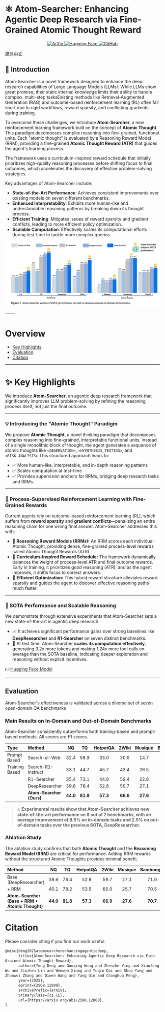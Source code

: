 # ⚛️ Atom-Searcher: Enhancing Agentic Deep Research via Fine-Grained Atomic Thought Reward

<p align="center">
<a href="https://arxiv.org/abs/2508.12800" target="_blank">
<img src="https://img.shields.io/badge/arXiv-2508.12800-b31b1b.svg?style=for-the-badge" alt="ArXiv">
</a>
<a href="https://huggingface.co/collections/ant-group/atom-searcher" target="_blank">
<img src="https://img.shields.io/badge/%F0%9F%A4%97%20Hugging%20Face-Models-yellow?style=for-the-badge" alt="Hugging Face">
</a>
<a href="https://github.com/antgroup/Research-Venus" target="_blank">
<img src="https://img.shields.io/badge/GitHub-Repo-blue?style=for-the-badge&logo=github" alt="GitHub">
</a>
</p>

[简体中文](README_CN.md)



## 📖 Introduction

Atom-Searcher is a novel framework designed to enhance the deep research capabilities of Large Language Models (LLMs). While LLMs show great promise, their static internal knowledge limits their ability to handle complex, multi-step tasksExisting methods like Retrieval-Augmented Generation (RAG) and outcome-based reinforcement learning (RL) often fall short due to rigid workflows, reward sparsity, and conflicting gradients during training.

To overcome these challenges, we introduce **Atom-Searcher**, a new reinforcement learning framework built on the concept of **Atomic Thought**. This paradigm decomposes complex reasoning into fine-grained, functional units. Each "atomic thought" is evaluated by a Reasoning Reward Model (RRM), providing a fine-grained **Atomic Thought Reward (ATR)** that guides the agent's learning process.

The framework uses a curriculum-inspired reward schedule that initially prioritizes high-quality reasoning processes before shifting focus to final outcomes, which accelerates the discovery of effective problem-solving strategies.

Key advantages of Atom-Searcher include:
* **State-of-the-Art Performance**: Achieves consistent improvements over existing models on seven different benchmarks.
* **Enhanced Interpretability**: Exhibits more human-like and understandable reasoning patterns by breaking down its thought process.
* **Efficient Training**: Mitigates issues of reward sparsity and gradient conflicts, leading to more efficient policy optimization.
* **Scalable Computation**: Effectively scales its computational efforts during test-time to tackle more complex queries.

<p align="center">
<img src="png/sota_results.png" alt="Atom-Searcher SOTA Performance"/>
</p>
-----

# Overview

  * [Key Highlights](https://www.google.com/search?q=%23key-highlights)
  * [Evaluation](https://www.google.com/search?q=%23evaluation)
  * [Citation](https://www.google.com/search?q=%23citation)

-----

# ✨ Key Highlights

We introduce **Atom-Searcher**, an agentic deep research framework that significantly improves LLM problem-solving by refining the reasoning process itself, not just the final outcome.

-----

### 💡 Introducing the "Atomic Thought" Paradigm

We propose **Atomic Thought**, a novel thinking paradigm that decomposes complex reasoning into fine-grained, interpretable functional units. Instead of a single monolithic block of thought, the agent generates a sequence of atomic thoughts like `<OBSERVATION>`, `<HYPOTHESIS_TESTING>`, and `<RISK_ANALYSIS>`  This structured approach leads to:

  - ✅ More human-like, interpretable, and in-depth reasoning patterns
  - ✅ Scales computation at test-time
  - ✅ Provides supervision anchors for RRMs, bridging deep research tasks and RRMs.


-----

### 🎯 Process-Supervised Reinforcement Learning with Fine-Grained Rewards

Current agents rely on outcome-based reinforcement learning (RL), which suffers from **reward sparsity** and **gradient conflicts**—penalizing an entire reasoning chain for one wrong final answer. Atom-Searcher addresses this with:

  - 🔹 **Reasoning Reward Models (RRMs):** An RRM scores each individual Atomic Thought, providing dense, fine-grained process-level rewards called Atomic Thought Rewards (ATR).
  - 🔹 **Curriculum-Inspired Reward Schedule:** The framework dynamically balances the weight of process-level ATR and final outcome rewards. Early in training, it prioritizes good reasoning (ATR), and as the agent improves, it shifts focus to correct answers.
  - 🔹 **Efficient Optimization:** This hybrid reward structure alleviates reward sparsity and guides the agent to discover effective reasoning paths much faster.

-----

### 🚀 SOTA Performance and Scalable Reasoning

We demonstrate through extensive experiments that Atom-Searcher sets a new state-of-the-art in agentic deep research.

  - 📈 It achieves significant performance gains over strong baselines like **DeepResearcher** and **R1-Searcher** on seven distinct benchmarks.
  - 🧠 At test time, Atom-Searcher **scales its computation effectively**, generating 3.2x more tokens and making 1.24x more tool calls on average than the SOTA baseline, indicating deeper exploration and reasoning without explicit incentives.

👉[Hugging Face Model](https://www.google.com/search?q=https://huggingface.co/collections/ant-group/atom-searcher)

-----




## Evaluation

Atom-Searcher's effectiveness is validated across a diverse set of seven open-domain QA benchmarks

### Main Results on In-Domain and Out-of-Domain Benchmarks

Atom-Searcher consistently outperforms both training-based and prompt-based methods. All scores are F1 scores.

| **Type** | **Method** | **NQ** | **TQ** | **HotpotQA** | **2Wiki** | **Musique** | **Bamboogle** | **PopQA** |
| :--- | :--- | :---: | :---: | :---: | :---: | :---: | :---: | :---: |
| Prompt Based | Search-al-Web | 32.4 | 58.9 | 33.0 | 30.9 | 14.7 | 46.6 | 38.3 |
| Training Based | Search-R1-Instruct | 33.1 | 44.7 | 45.7 | 43.4 | 26.5 | 45.0 | 43.0 |
| | R1-Searcher | 35.4 | 73.1 | 44.8 | 59.4 | 22.8 | 64.8 | 42.7 |
| | DeepResearcher | 39.6 | 78.4 | 52.8 | 59.7 | 27.1 | **71.0** | 48.5 |
| | **Atom-Searcher (Ours)** | **44.0** | **81.8** | **57.3** | **66.9** | **27.6** | 70.7 | **50.3** |

> 🔝 **Experimental results show that Atom-Searcher achieves new state-of-the-art performance on 6 out of 7 benchmarks, with an average improvement of 8.5% on in-domain tasks and 2.5% on out-of-domain tasks over the previous SOTA, DeepResearcher.**

### Ablation Study

The ablation study confirms that both **Atomic Thought** and the **Reasoning Reward Model (RRM)** are critical for performance. Adding RRM rewards without the structured Atomic Thoughts provides minimal benefit.

| **Method** | **NQ** | **TQ** | **HotpotQA** | **2Wiki** | **Musique** | **Bamboogle** | **PopQA** |
| :--- | :---: | :---: | :---: | :---: | :---: | :---: | :---: |
| Base (DeepResearcher) | 39.6 | 78.4 | 52.8 | 59.7 | 27.1 | 71.0 | 48.5 |
| + RRM | 40.1 | 78.2 | 53.5 | 60.0 | 25.7 | 70.5 | 48.8 |
| **Atom-Searcher (Base + RRM + Atomic Thought)** | **44.0** | **81.8** | **57.3** | **66.9** | **27.6** | **70.7** | **50.3** |

# Citation

Please consider citing if you find our work useful:

```plain
@misc{deng2025atomsearcherenhancingagenticdeep,
      title={Atom-Searcher: Enhancing Agentic Deep Research via Fine-Grained Atomic Thought Reward}, 
      author={Yong Deng and Guoqing Wang and Zhenzhe Ying and Xiaofeng Wu and Jinzhen Lin and Wenwen Xiong and Yuqin Dai and Shuo Yang and Zhanwei Zhang and Qiwen Wang and Yang Qin and Changhua Meng},
      year={2025},
      eprint={2508.12800},
      archivePrefix={arXiv},
      primaryClass={cs.CL},
      url={https://arxiv.org/abs/2508.12800}, 
}
```